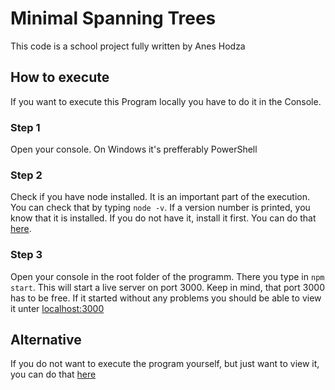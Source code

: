 # Minimal Spanning Trees
This code is a school project fully written by Anes Hodza

## How to execute
If you want to execute this Program locally you have to do it in the Console.
### Step 1
Open your console. On Windows it's prefferably PowerShell
### Step 2
Check if you have node installed. It is an important part of the execution. You can check that by typing ```node -v```. If a version number is printed, you know that it is installed. If you do not have it, install it first. You can do that [here](https://nodejs.org/en/).
### Step 3
Open your console in the root folder of the programm. There you type in ```npm start```. This will start a live server on port 3000. Keep in mind, that port 3000 has to be free. If it started without any problems you should be able to view it unter [localhost:3000](http://localhost:3000)

## Alternative
If you do not want to execute the program yourself, but just want to view it, you can do that [here](https://minimal-spanning-trees.herokuapp.com/)

